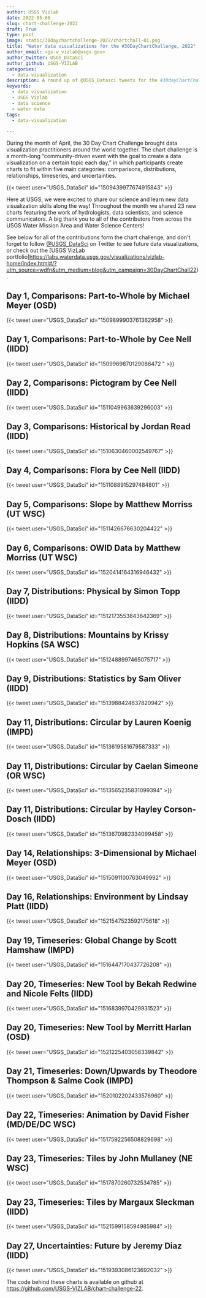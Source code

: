 ```yaml
---
author: USGS Vizlab
date: 2022-05-08
slug: chart-challenge-2022
draft: True
type: post
image: static/30daychartchallenge-2022/chartchall-01.png
title: "Water data visualizations for the #30DayChartChallenge, 2022"
author_email: <gs-w_vizlab@usgs.gov>
author_twitter: USGS_DataSci
author_github: USGS-VIZLAB
categories:
  - data-visualization
description: A round up of @USGS_Datasci tweets for the #30dayChartChallenge in 2022
keywords:
  - data visualization
  - USGS Vizlab
  - data science
  - water data
tags:
  - data-visualization

---
```

During the month of April, the 30 Day Chart Challenge brought data visualization practitioners around the world together. The chart challenge is a month-long “community-driven event with the goal to create a data visualization on a certain topic each day,” in which participants create charts to fit within five main categories: comparisons, distributions, relationships, timeseries, and uncertainties. 

{{< tweet user="USGS_DataSci" id="1509439977674915843" >}}

Here at USGS, we were excited to share our science and learn new data visualization skills along the way! Throughout the month we shared 23 new charts featuring the work of hydrologists, data scientists, and science communicators. A big thank you to all of the contributors from across the USGS Water Mission Area and Water Science Centers! 

See below for all of the contributions form the chart challenge, and don't forget to follow [@USGS_DataSci](https://twitter.com/USGS_DataSci) on Twitter to see future data visualizations, or check out the [USGS VizLab portfolio]https://labs.waterdata.usgs.gov/visualizations/vizlab-home/index.html#/?utm_source=wdfn&utm_medium=blog&utm_campaign=30DayChartChall22). 

## Day 1, Comparisons: Part-to-Whole by Michael Meyer (OSD) 
{{< tweet user="USGS_DataSci" id="1509899903761362958" >}}
## Day 1, Comparisons: Part-to-Whole by Cee Nell (IIDD) 
{{< tweet user="USGS_DataSci" id="1509969870129086472 " >}}
## Day 2, Comparisons: Pictogram by Cee Nell (IIDD) 
{{< tweet user="USGS_DataSci" id="1511049963639296003" >}}
## Day 3, Comparisons: Historical by Jordan Read (IIDD) 
{{< tweet user="USGS_DataSci" id="1510630460002549767" >}}
## Day 4, Comparisons: Flora by Cee Nell (IIDD) 
{{< tweet user="USGS_DataSci" id="1511088915297484801" >}}
## Day 5, Comparisons: Slope by Matthew Morriss (UT WSC) 
{{< tweet user="USGS_DataSci" id="1511426676630204422" >}}
## Day 6, Comparisons: OWID Data by Matthew Morriss (UT WSC) 
{{< tweet user="USGS_DataSci" id="1520414164316946432" >}}
## Day 7, Distributions: Physical by Simon Topp (IIDD) 
{{< tweet user="USGS_DataSci" id="1512173553843642369" >}}
## Day 8, Distributions: Mountains by Krissy Hopkins (SA WSC) 
{{< tweet user="USGS_DataSci" id="1512488997465075717" >}}
## Day 9, Distributions: Statistics by Sam Oliver (IIDD) 
{{< tweet user="USGS_DataSci" id="1513988424637820942" >}}
## Day 11, Distributions: Circular by Lauren Koenig (IMPD)
{{< tweet user="USGS_DataSci" id="1513619581679587333" >}}
## Day 11, Distributions: Circular by Caelan Simeone (OR WSC) 
{{< tweet user="USGS_DataSci" id="1513565235831099394" >}}
## Day 11, Distributions: Circular by Hayley Corson-Dosch (IIDD) 
{{< tweet user="USGS_DataSci" id="1513670982334099458" >}}
## Day 14, Relationships: 3-Dimensional by Michael Meyer (OSD) 
{{< tweet user="USGS_DataSci" id="1515091100763049992" >}}
## Day 16, Relationships: Environment by Lindsay Platt (IIDD) 
{{< tweet user="USGS_DataSci" id="1521547523592175618" >}}
## Day 19, Timeseries: Global Change by Scott Hamshaw (IMPD) 
{{< tweet user="USGS_DataSci" id="1516447170437726208" >}}
## Day 20, Timeseries: New Tool by Bekah Redwine and Nicole Felts (IIDD) 
{{< tweet user="USGS_DataSci" id="1516839970429931523" >}}
## Day 20, Timeseries: New Tool by Merritt Harlan (OSD) 
{{< tweet user="USGS_DataSci" id="1521225403058339842" >}}
## Day 21, Timeseries: Down/Upwards by Theodore Thompson & Salme Cook (IMPD)
{{< tweet user="USGS_DataSci" id="1520102202433576960" >}}
## Day 22, Timeseries: Animation by David Fisher (MD/DE/DC WSC) 
{{< tweet user="USGS_DataSci" id="1517592256508829698" >}}
## Day 23, Timeseries: Tiles by John Mullaney (NE WSC) 
{{< tweet user="USGS_DataSci" id="1517870260732534785" >}}
## Day 23, Timeseries: Tiles by Margaux Sleckman (IIDD)
{{< tweet user="USGS_DataSci" id="1521599158594985984" >}}
## Day 27, Uncertainties: Future by Jeremy Diaz (IIDD) 
{{< tweet user="USGS_DataSci" id="1519393086123692032" >}}

The code behind these charts is available on github at  https://github.com/USGS-VIZLAB/chart-challenge-22. 